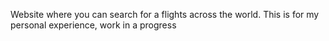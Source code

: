 Website where you can search for a flights across the world.
This is for my personal experience, work in a progress
